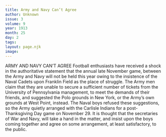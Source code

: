 ```yaml
---
title: Army and Navy Can’t Agree
author: Unknown
issue: 3
volume: 9
year: 1913
month: 25
day: 2
tags:
layout: page.njk
image:
---
```

ARMY AND NAVY CAN’T AGREE    Football enthusiasts have received a shock in the authoritative statement that the annual late November game, between the Army and Navy will not be held this year owing to the insistence of the Naval Cadets upon Franklin Field as the place of struggle. The Army men claim that they are unable to secure a sufficient number of tickets from the University of Pennsylvania management, to meet the demands of their friends, and suggested the Polo grounds in New York, or the Army’s own grounds at West Point, instead. The Naval boys refused these suggestions, so the Army quietly arranged with the Carlisle Indians for a post-Thanksgiving Day game on November 29.    It is thought that the secretaries of War and Navy, will take a hand in the matter, and insist upon the boys coming together and agree on some arrangement, at least satisfactory, to the public. 


